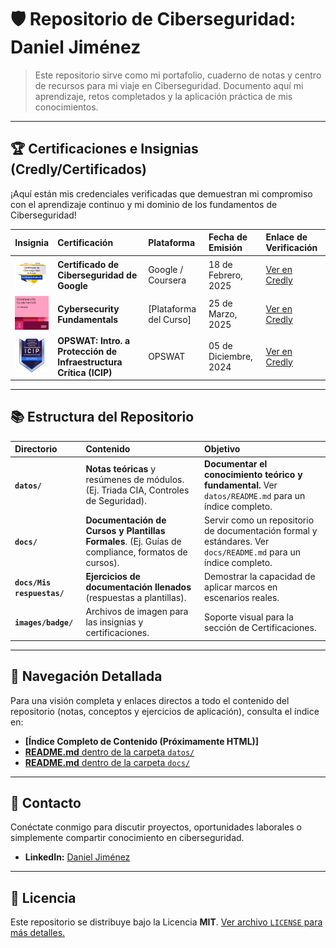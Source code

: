 # 🛡️ Repositorio de Ciberseguridad: Daniel Jiménez

> Este repositorio sirve como mi portafolio, cuaderno de notas y centro de recursos para mi viaje en Ciberseguridad. Documento aquí mi aprendizaje, retos completados y la aplicación práctica de mis conocimientos.

---

## 🏆 Certificaciones e Insignias (Credly/Certificados)

¡Aquí están mis credenciales verificadas que demuestran mi compromiso con el aprendizaje continuo y mi dominio de los fundamentos de Ciberseguridad!

| Insignia | Certificación | Plataforma | Fecha de Emisión | Enlace de Verificación |
| :---: | :--- | :--- | :--- | :--- |
| <img src="images/badge/certificado-de-ciberseguridad-de-google.png" alt="Insignia Google Cybersecurity" width="60"/> | **Certificado de Ciberseguridad de Google** | Google / Coursera | 18 de Febrero, 2025 | [Ver en Credly](https://www.credly.com/earner/earned/badge/bb3cf624-caac-40e2-88d4-c5143a73fa5d) |
| <img src="images/badge/cybersecurity-fundamentals.png" alt="Insignia Cybersecurity Fundamentals" width="60"/> | **Cybersecurity Fundamentals** | [Plataforma del Curso] | 25 de Marzo, 2025 | [Ver en Credly](https://www.credly.com/earner/earned/badge/492722b6-67f9-4227-8708-545c39e70e0e) |
| <img src="images/badge/opswat-introduction-to-critical-infrastructure-protection-icip.png" alt="Insignia OPSWAT ICIP" width="60"/> | **OPSWAT: Intro. a Protección de Infraestructura Crítica (ICIP)** | OPSWAT | 05 de Diciembre, 2024 | [Ver en Credly](https://www.credly.com/earner/earned/badge/8294ab98-8b32-4a27-9fd8-7375962e956c) |

---

## 📚 Estructura del Repositorio

| Directorio | Contenido | Objetivo |
| :--- | :--- | :--- |
| **`datos/`** | **Notas teóricas** y resúmenes de módulos. (Ej. Triada CIA, Controles de Seguridad). | **Documentar el conocimiento teórico y fundamental.** Ver `datos/README.md` para un índice completo. |
| **`docs/`** | **Documentación de Cursos y Plantillas Formales**. (Ej. Guías de compliance, formatos de cursos). | Servir como un repositorio de documentación formal y estándares. Ver `docs/README.md` para un índice completo. |
| **`docs/Mis respuestas/`** | **Ejercicios de documentación llenados** (respuestas a plantillas). | Demostrar la capacidad de aplicar marcos en escenarios reales. |
| **`images/badge/`** | Archivos de imagen para las insignias y certificaciones. | Soporte visual para la sección de Certificaciones. |

---

## 🧭 Navegación Detallada

Para una visión completa y enlaces directos a todo el contenido del repositorio (notas, conceptos y ejercicios de aplicación), consulta el índice en:

* **[Índice Completo de Contenido (Próximamente HTML)]**
* [**README.md** dentro de la carpeta `datos/`](datos/README.md)
* [**README.md** dentro de la carpeta `docs/`](docs/README.md)

---

## 📧 Contacto

Conéctate conmigo para discutir proyectos, oportunidades laborales o simplemente compartir conocimiento en ciberseguridad.

* **LinkedIn:** [Daniel Jiménez](https://www.linkedin.com/in/daniel-jimenez-88a2a293/)

---

## 📝 Licencia

Este repositorio se distribuye bajo la Licencia **MIT**. [Ver archivo `LICENSE` para más detalles.](LICENSE)